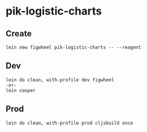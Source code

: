 # pik-logistic-charts

## Create

```
lein new figwheel pik-logistic-charts -- --reagent
```

## Dev

```
lein do clean, with-profile dev figwheel
-or-
lein cooper
```

## Prod

```
lein do clean, with-profile prod cljsbuild once
```
